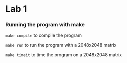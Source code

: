 # Lab 1

### Running the program with make

`make compile` to compile the program

`make run` to run the program with a 2048x2048 matrix

`make timeit` to time the program on a 2048x2048 matrix